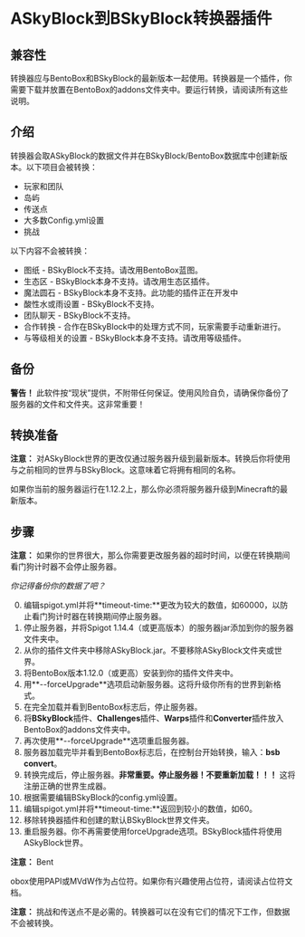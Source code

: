 # ASkyBlock到BSkyBlock转换器插件

## 兼容性

转换器应与BentoBox和BSkyBlock的最新版本一起使用。转换器是一个插件，你需要下载并放置在BentoBox的addons文件夹中。要运行转换，请阅读所有这些说明。

## 介绍

转换器会取ASkyBlock的数据文件并在BSkyBlock/BentoBox数据库中创建新版本。以下项目会被转换：

* 玩家和团队
* 岛屿
* 传送点
* 大多数Config.yml设置
* 挑战

以下内容不会被转换：

* 图纸 - BSkyBlock不支持。请改用BentoBox蓝图。
* 生态区 - BSkyBlock本身不支持。请改用生态区插件。
* 魔法圆石 - BSkyBlock本身不支持。此功能的插件正在开发中
* 酸性水或雨设置 - BSkyBlock不支持。
* 团队聊天 - BSkyBlock不支持。
* 合作转换 - 合作在BSkyBlock中的处理方式不同，玩家需要手动重新进行。
* 与等级相关的设置 - BSkyBlock本身不支持。请改用等级插件。

## 备份

**警告！** 此软件按“现状”提供，不附带任何保证。使用风险自负，请确保你备份了服务器的文件和文件夹。这非常重要！

## 转换准备

**注意：** 对ASkyBlock世界的更改仅通过服务器升级到最新版本。转换后你将使用与之前相同的世界与BSkyBlock。这意味着它将拥有相同的名称。

如果你当前的服务器运行在1.12.2上，那么你必须将服务器升级到Minecraft的最新版本。

## 步骤

**注意：** 如果你的世界很大，那么你需要更改服务器的超时时间，以便在转换期间看门狗计时器不会停止服务器。

*你记得备份你的数据了吧？*

0. 编辑spigot.yml并将**timeout-time:**更改为较大的数值，如60000，以防止看门狗计时器在转换期间停止服务器。
1. 停止服务器，并将Spigot 1.14.4（或更高版本）的服务器jar添加到你的服务器文件夹中。
2. 从你的插件文件夹中移除ASkyBlock.jar。不要移除ASkyBlock文件夹或世界。
3. 将BentoBox版本1.12.0（或更高）安装到你的插件文件夹中。
4. 用**--forceUpgrade**选项启动新服务器。这将升级你所有的世界到新格式。
5. 在完全加载并看到BentoBox标志后，停止服务器。
6. 将**BSkyBlock**插件、**Challenges**插件、**Warps**插件和**Converter**插件放入BentoBox的addons文件夹中。
7. 再次使用**--forceUpgrade**选项重启服务器。
8. 服务器加载完毕并看到BentoBox标志后，在控制台开始转换，输入：**bsb convert**。
9. 转换完成后，停止服务器。**非常重要。停止服务器！不要重新加载！！！** 这将注册正确的世界生成器。
10. 根据需要编辑BSkyBlock的config.yml设置。
11. 编辑spigot.yml并将**timeout-time:**返回到较小的数值，如60。
12. 移除转换器插件和创建的默认BSkyBlock世界文件夹。
13. 重启服务器。你不再需要使用forceUpgrade选项。BSkyBlock插件将使用ASkyBlock世界。

**注意：** Bent

obox使用PAPI或MVdW作为占位符。如果你有兴趣使用占位符，请阅读占位符文档。

**注意：** 挑战和传送点不是必需的。转换器可以在没有它们的情况下工作，但数据不会被转换。